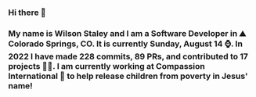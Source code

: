 ### Hi there 👋

### My name is Wilson Staley and I am a Software Developer in ⛰ Colorado Springs, CO.  It is currently Sunday, August 14 ⌚. In 2022 I have made 228 commits, 89 PRs, and contributed to 17 projects 👨‍💻. I am currently working at Compassion International 🏢 to help release children from poverty in Jesus' name!